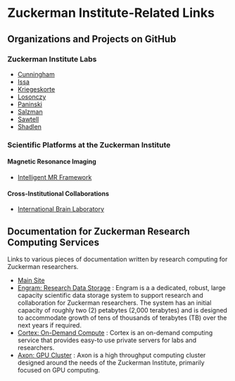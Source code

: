 # Zuckerman Institute-Related Links

## Organizations and Projects on GitHub

### Zuckerman Institute Labs

 * [Cunningham](https://github.com/cunningham-lab)
 * [Issa](https://github.com/issalab)
 * [Kriegeskorte](https://github.com/kriegeskorte-lab)
 * [Losonczy](https://github.com/losonczylab)
 * [Paninski](https://github.com/paninski-lab)
 * [Salzman](https://github.com/cds-lab)
 * [Sawtell](https://github.com/SawtellLab)
 * [Shadlen](https://github.com/shadlenlab)
 
### Scientific Platforms at the Zuckerman Institute

#### Magnetic Resonance Imaging

 * [Intelligent MR Framework](https://github.com/imr-framework)
 
#### Cross-Institutional Collaborations

 * [International Brain Laboratory](https://github.com/int-brain-lab)
 
## Documentation for Zuckerman Research Computing Services

Links to various pieces of documentation written by research computing for Zuckerman researchers.

 * [Main Site](https://confluence.columbia.edu/confluence/display/zmbbi/rc)
 * [Engram: Research Data Storage](https://confluence.columbia.edu/confluence/display/zmbbi/Engram%3A+Research+Data+Storage) : Engram is a a dedicated, robust, large capacity scientific data storage system to support research and collaboration for Zuckerman researchers.  The system has an initial capacity of roughly two (2) petabytes (2,000 terabytes) and is designed to accommodate growth of tens of thousands of terabytes (TB) over the next years if required.
 * [Cortex: On-Demand Compute](https://confluence.columbia.edu/confluence/display/zmbbi/Cortex%3A+On-Demand+Compute) : Cortex is an on-demand computing service that provides easy-to use private servers for labs and researchers.
 * [Axon: GPU Cluster](https://confluence.columbia.edu/confluence/display/zmbbi/Axon%3A+GPU+Cluster) : Axon is a high throughput computing cluster designed around the needs of the Zuckerman Institute, primarily focused on GPU computing. 

